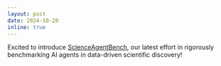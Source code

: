 ```yaml
---
layout: post
date: 2024-10-20
inline: true
---
```

Excited to introduce [ScienceAgentBench](https://github.com/OSU-NLP-Group/ScienceAgentBench), our latest effort in rigorously benchmarking AI agents in data-driven scientific discovery!